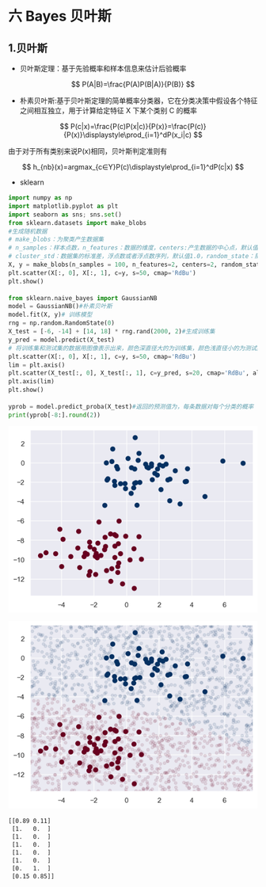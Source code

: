 # 六 Bayes 贝叶斯

## 1.贝叶斯

- 贝叶斯定理：基于先验概率和样本信息来估计后验概率

$$
P(A|B)=\frac{P(A)P(B|A)}{P(B)}
$$

- 朴素贝叶斯:基于贝叶斯定理的简单概率分类器，它在分类决策中假设各个特征之间相互独立，用于计算给定特征 X 下某个类别 C 的概率

$$
P(c|x)=\frac{P(c)P(x|c)}{P(x)}=\frac{P(c)}{P(x)}\displaystyle\prod_{i=1}^dP(x_i|c)
$$

由于对于所有类别来说P(x)相同，贝叶斯判定准则有

$$
h_{nb}(x)=argmax_{c∈Y}P(c)\displaystyle\prod_{i=1}^dP(c|x)
$$

- sklearn


```python
import numpy as np
import matplotlib.pyplot as plt
import seaborn as sns; sns.set()
from sklearn.datasets import make_blobs
#生成随机数据
# make_blobs：为聚类产生数据集
# n_samples：样本点数，n_features：数据的维度，centers:产生数据的中心点，默认值3
# cluster_std：数据集的标准差，浮点数或者浮点数序列，默认值1.0，random_state：随机种子
X, y = make_blobs(n_samples = 100, n_features=2, centers=2, random_state=2, cluster_std=1.5)
plt.scatter(X[:, 0], X[:, 1], c=y, s=50, cmap='RdBu')
plt.show()

from sklearn.naive_bayes import GaussianNB
model = GaussianNB()#朴素贝叶斯
model.fit(X, y)# 训练模型
rng = np.random.RandomState(0)
X_test = [-6, -14] + [14, 18] * rng.rand(2000, 2)#生成训练集
y_pred = model.predict(X_test)
# 将训练集和测试集的数据用图像表示出来，颜色深直径大的为训练集，颜色浅直径小的为测试集
plt.scatter(X[:, 0], X[:, 1], c=y, s=50, cmap='RdBu')
lim = plt.axis()
plt.scatter(X_test[:, 0], X_test[:, 1], c=y_pred, s=20, cmap='RdBu', alpha=0.1)
plt.axis(lim)
plt.show()

yprob = model.predict_proba(X_test)#返回的预测值为，每条数据对每个分类的概率
print(yprob[-8:].round(2))
```


    
![png](ch06-Bayes_files/ch06-Bayes_4_0.png)
    



    
![png](ch06-Bayes_files/ch06-Bayes_4_1.png)
    


    [[0.89 0.11]
     [1.   0.  ]
     [1.   0.  ]
     [1.   0.  ]
     [1.   0.  ]
     [1.   0.  ]
     [0.   1.  ]
     [0.15 0.85]]

